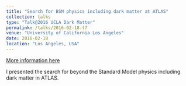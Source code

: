 ```yaml
---
title: "Search for BSM physics including dark matter at ATLAS"
collection: talks
type: "Talk@2016 UCLA Dark Matter"
permalink: /talks/2016-02-18-t7
venue: "University of California Los Angeles"
date: 2016-02-18
location: "Los Angeles, USA"
---
```


[More information here](https://conferences.pa.ucla.edu/dm16/talks/xiangyangju.pdf)

I presented the search for beyond the Standard Model physics including dark matter in ATLAS.
